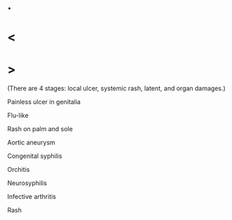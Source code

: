 # .

# <

# >

(There are 4 stages: local ulcer, systemic rash, latent, and organ damages.)

Painless ulcer in genitalia

Flu-like

Rash on palm and sole

Aortic aneurysm

Congenital syphilis

Orchitis

Neurosyphilis

Infective arthritis

Rash
